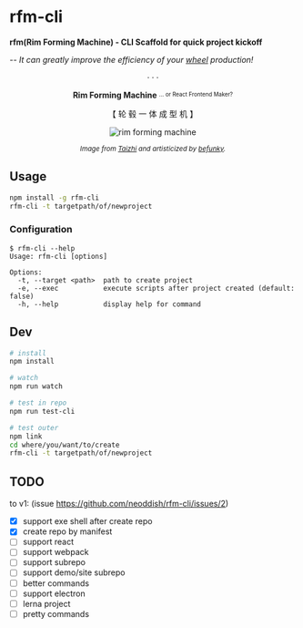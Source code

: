 # rfm-cli

**rfm(Rim Forming Machine) - CLI Scaffold for quick project kickoff**

_-- It can greatly improve the efficiency of your [wheel](https://en.wikipedia.org/wiki/Reinventing_the_wheel) production!_

<div align="center">
  <p>· · ·</p>
  <p><b>Rim Forming Machine</b> <sup><sub>... or React Frontend Maker?</sub></sup></p>
  <p>【 轮 毂 一 体 成 型 机 】</p>
  <img src="https://user-images.githubusercontent.com/6898060/166718450-b073cb24-15a9-463e-8d74-0af34e95aecd.png" alt="rim forming machine">
  <p><sup><i>Image from <a href="http://wheel-machinery.com/2-2-roll-forming-machine.html">Taizhi</a> and artisticized by <a href="https://www.befunky.com/">befunky</a>.</i></sup></p>
</div>

## Usage

```bash
npm install -g rfm-cli
rfm-cli -t targetpath/of/newproject
```

### Configuration

```text
$ rfm-cli --help
Usage: rfm-cli [options]

Options:
  -t, --target <path>  path to create project
  -e, --exec           execute scripts after project created (default: false)
  -h, --help           display help for command
```

## Dev

```bash
# install
npm install

# watch
npm run watch

# test in repo
npm run test-cli

# test outer
npm link
cd where/you/want/to/create
rfm-cli -t targetpath/of/newproject
```

## TODO

to v1: (issue <https://github.com/neoddish/rfm-cli/issues/2>)

* [x] support exe shell after create repo
* [x] create repo by manifest
* [ ] support react
* [ ] support webpack
* [ ] support subrepo
* [ ] support demo/site subrepo
* [ ] better commands
* [ ] support electron
* [ ] lerna project
* [ ] pretty commands
